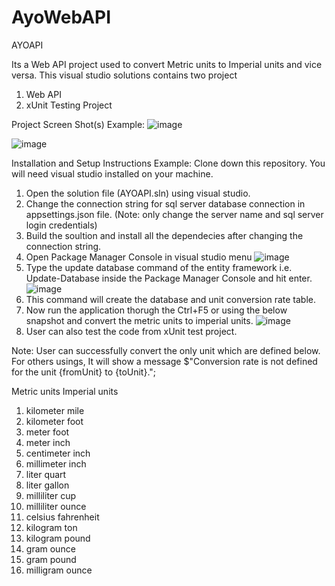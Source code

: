 # AyoWebAPI

AYOAPI

Its a Web API project used to convert Metric units to Imperial units and vice versa. This visual studio solutions contains two project
1. Web API
2. xUnit Testing Project

Project Screen Shot(s)
Example:
![image](https://user-images.githubusercontent.com/10631138/220929349-6d7af830-6357-4d7a-bcb8-a83a94c417bb.png)

![image](https://user-images.githubusercontent.com/10631138/220929965-2b36ee96-8564-4301-a004-288a99788afb.png)

Installation and Setup Instructions
Example:
Clone down this repository. You will need visual studio installed on your machine.

1. Open the solution file (AYOAPI.sln) using visual studio.
2. Change the connection string for sql server database connection in appsettings.json file. (Note: only change the server name and sql server login credentials)
3. Build the soultion and install all the dependecies after changing the connection string.
4. Open Package Manager Console in visual studio menu
![image](https://user-images.githubusercontent.com/10631138/220937213-35260940-5c24-460f-af78-088b43d574e8.png)
5. Type the update database command of the entity framework i.e. Update-Database inside the Package Manager Console and hit enter.
![image](https://user-images.githubusercontent.com/10631138/220938375-6d76fbc0-e9e0-4c3e-b0f5-aa3111895ef1.png)
6. This command will create the database and unit conversion rate table.
7. Now run the application thorugh the Ctrl+F5 or using the below snapshot and convert the metric units to imperial units.
![image](https://user-images.githubusercontent.com/10631138/220939670-162923b7-5d5b-428e-a441-a88830229e4d.png)
8. User can also test the code from xUnit test project.

Note: User can successfully convert the only unit which are defined below. For others usings, It will show a message $"Conversion rate is not defined for the unit {fromUnit} to {toUnit}.";

   Metric units       Imperial units
1. kilometer	        mile
2. kilometer	        foot
3. meter	            foot
4. meter	            inch
5. centimeter	        inch
6. millimeter	        inch
7. liter	            quart
8. liter	            gallon
9. milliliter	        cup
10. milliliter	      ounce
11. celsius	          fahrenheit
12. kilogram	        ton
13. kilogram	        pound
14. gram	            ounce
15. gram	            pound
16. milligram	        ounce
